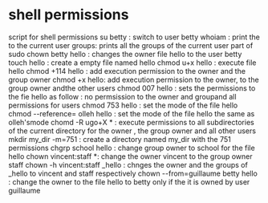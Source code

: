 # shell permissions
script for shell permissions
su betty : switch to user betty
whoiam : print the to the current user
groups: prints all the groups of the current user part of
sudo chown betty hello : changes the owner file hello to the user betty
touch hello : create a empty file named hello
chmod u+x hello : execute file hello
chmod +114 hello : add execution permission to the owner and the group owner 
chmod +x hello: add execution permission to the owner, to the group owner andthe other users
chmod 007 hello : sets the permissions to the fie hello as follow : no permsission to the owner and groupand all permissions for users
chmod 753 hello : set the mode of the file hello
chmod --reference= olleh hello : set the mode of the file hello the same as olleh'smode
chomd -R ugo+X * : execute permissions to all subdirectories of the current directory for the owner , the group owner and all other users
mkdir my_dir -m=751 : create a directory named my_dir with the 751 permissions
chgrp school hello : change group owner to  school for the file hello 
chown vincent:staff *: change the owner vincent to the group owner staff
chown -h vincent:staff _hello : chnges the owner and the groups of _hello to vincent and staff respectively
chown --from=guillaume betty hello : change the owner to the file hello to betty only if the it is owned by user guillaume 
